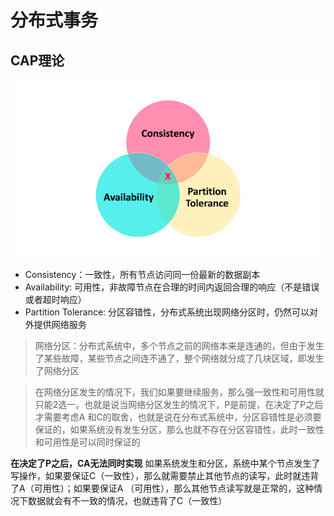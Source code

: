 # 分布式事务

## CAP理论
![cap.png](../images/cap.png)
- Consistency：一致性，所有节点访问同一份最新的数据副本
- Availability: 可用性，非故障节点在合理的时间内返回合理的响应（不是错误或者超时响应）
- Partition Tolerance: 分区容错性，分布式系统出现网络分区时，仍然可以对外提供网络服务
> 网络分区：分布式系统中，多个节点之前的网络本来是连通的，但由于发生了某些故障，某些节点之间连不通了，整个网络就分成了几块区域，即发生了网络分区

> 在网络分区发生的情况下，我们如果要继续服务，那么强一致性和可用性就只能2选一。也就是说当网络分区发生的情况下，P是前提，在决定了P之后才需要考虑A
> 和C的取舍，也就是说在分布式系统中，分区容错性是必须要保证的，如果系统没有发生分区，那么也就不存在分区容错性，此时一致性和可用性是可以同时保证的

**在决定了P之后，CA无法同时实现**
如果系统发生和分区，系统中某个节点发生了写操作，如果要保证C（一致性），那么就需要禁止其他节点的读写，此时就违背了A（可用性）；如果要保证A
（可用性），那么其他节点读写就是正常的，这种情况下数据就会有不一致的情况，也就违背了C（一致性）